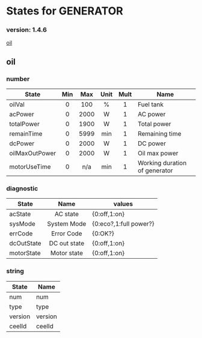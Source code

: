 # States for  GENERATOR
### version: 1.4.6

[oil](#oil)



## oil

### number
| State  |      Min     |      Max     |  Unit |  Mult |  Name |
|----------|:-------------:|:-------------:|:------:|:-----:|-----|
|oilVal|0 | 100 | % | 1 |  Fuel tank |
|acPower|0 | 2000 | W | 1 |  AC power |
|totalPower|0 | 1900 | W | 1 |  Total power |
|remainTime|0 | 5999 | min | 1 |  Remaining time |
|dcPower|0 | 2000 | W | 1 |  DC power |
|oilMaxOutPower|0 | 2000 | W | 1 |  Oil max power |
|motorUseTime|0 |  n/a | min | 1 |  Working duration of generator |


### diagnostic

| State  |     Name |  values |
|----------|:-------------:|------|
|acState| AC state | {0:off,1:on} |
|sysMode| System Mode | {0:eco?,1:full power?} |
|errCode| Error Code | {0:OK?} |
|dcOutState| DC out state | {0:off,1:on} |
|motorState| Motor state | {0:off,1:on} |

### string

| State  |  Name |
|----------|------|
|num| num |
|type| type |
|version| version |
|ceelId| ceelId |


